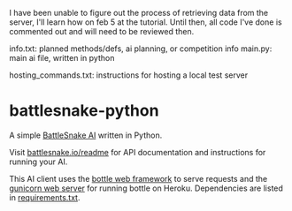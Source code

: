 I have been unable to figure out the process of retrieving data from the server, I'll learn how on feb 5 at the tutorial. Until then, all code I've done is commented out and will need to be reviewed then. 

info.txt: planned methods/defs, ai planning, or competition info
main.py: main ai file, written in python

hosting_commands.txt: instructions for hosting a local test server

# battlesnake-python

A simple [BattleSnake AI](http://battlesnake.io) written in Python. 

Visit [battlesnake.io/readme](http://battlesnake.io/readme) for API documentation and instructions for running your AI.

This AI client uses the [bottle web framework](http://bottlepy.org/docs/dev/index.html) to serve requests and the [gunicorn web server](http://gunicorn.org/) for running bottle on Heroku. Dependencies are listed in [requirements.txt](requirements.txt).


